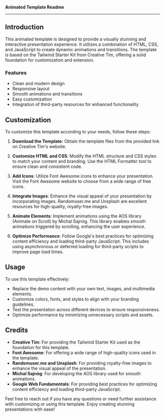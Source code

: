 **Animated Template Readme**

---

## Introduction

This animated template is designed to provide a visually stunning and interactive presentation experience. It utilizes a combination of HTML, CSS, and JavaScript to create dynamic animations and transitions. The template is based on the Tailwind Starter Kit from Creative Tim, offering a solid foundation for customization and extension.

### Features

- Clean and modern design
- Responsive layout
- Smooth animations and transitions
- Easy customization
- Integration of third-party resources for enhanced functionality

## Customization

To customize this template according to your needs, follow these steps:

1. **Download the Template**: Obtain the template files from the provided link on Creative Tim's website.

2. **Customize HTML and CSS**: Modify the HTML structure and CSS styles to match your content and branding. Use the HTML Formatter tool to ensure clean and consistent code.

3. **Add Icons**: Utilize Font Awesome icons to enhance your presentation. Visit the Font Awesome website to choose from a wide range of free icons. 

4. **Integrate Images**: Enhance the visual appeal of your presentation by incorporating images. Randomuser.me and Unsplash are excellent resources for high-quality, royalty-free images.

5. **Animate Elements**: Implement animations using the AOS library (Animate on Scroll) by Michal Sajnóg. This library enables smooth animations triggered by scrolling, enhancing the user experience.

6. **Optimize Performance**: Follow Google's best practices for optimizing content efficiency and loading third-party JavaScript. This includes using asynchronous or deferred loading for third-party scripts to improve page load times.

## Usage

To use this template effectively:

- Replace the demo content with your own text, images, and multimedia elements.
- Customize colors, fonts, and styles to align with your branding guidelines.
- Test the presentation across different devices to ensure responsiveness.
- Optimize performance by minimizing unnecessary scripts and assets.

## Credits

- **Creative Tim**: For providing the Tailwind Starter Kit used as the foundation for this template.
- **Font Awesome**: For offering a wide range of high-quality icons used in the template.
- **Randomuser.me and Unsplash**: For providing royalty-free images to enhance the visual appeal of the presentation.
- **Michal Sajnóg**: For developing the AOS library used for smooth animations.
- **Google Web Fundamentals**: For providing best practices for optimizing content efficiency and loading third-party JavaScript.

Feel free to reach out if you have any questions or need further assistance with customizing or using this template. Enjoy creating stunning presentations with ease!
